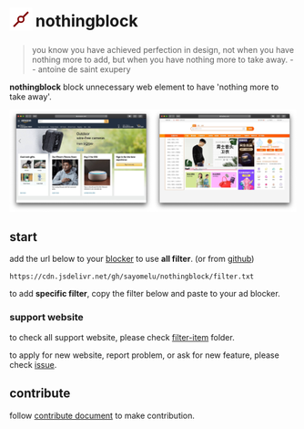 <h1>
	<sub>
		<img src='asset/nothongblock-logo.png' alt='nothongblock logo' height='40' width='40'>
	</sub>
	nothingblock
</h1>

> you know you have achieved perfection in design, not when you have nothing more to add, but when you have nothing more to take away. -- antoine de saint exupery

**nothingblock** block unnecessary web element to have 'nothing more to take away'.

![nothingblock sample](asset/nothingblock-sample.jpg)

## start

add the url below to your [blocker](https://github.com/topics/blocker) to use **all filter**. (or from [github](https://raw.githubusercontent.com/sayomelu/nothingblock/main/filter.txt))

```
https://cdn.jsdelivr.net/gh/sayomelu/nothingblock/filter.txt
```

to add **specific filter**, copy the filter below and paste to your ad blocker.

### support website

to check all support website, please check [filter-item](filter-item) folder.

to apply for new website, report problem, or ask for new feature, please check [issue](../../issues).


## contribute

follow [contribute document](document/contribute.md) to make contribution.
